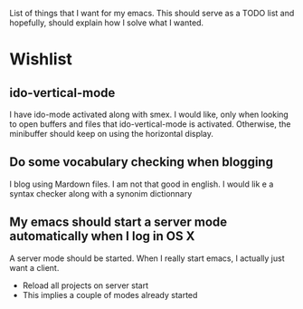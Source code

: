 List of things that I want for my emacs. This should serve as a TODO list and hopefully, should explain how I solve what I wanted.

# Wishlist #

## ido-vertical-mode ##

I have ido-mode activated along with smex. I would like, only when looking to open buffers and files that ido-vertical-mode is activated. Otherwise, the minibuffer should keep on using the horizontal display.

## Do some vocabulary checking when blogging ##

I blog using Mardown files. I am not that good in english. I would lik e a syntax checker along with a synonim dictionnary

## My emacs should start a server mode automatically when I log in OS X ##

A server mode should be started. When I really start emacs, I actually just want a client.

* Reload all projects on server start
* This implies a couple of modes already started

